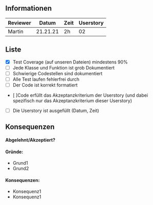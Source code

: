 ## Informationen
Reviewer|Datum|Zeit|Userstory
|-|-|-|-|
Martin| 21.21.21 | 2h | 02

## Liste
- [x] Test Coverage (auf unseren Dateien) mindestens 90\%
- [ ] Jede Klasse und Funktion ist grob Dokumentiert
- [ ] Schwierige Codestellen sind dokumentiert
- [ ] Alle Test laufen fehlerfrei durch
- [ ] Der Code ist korrekt formatiert
- [ ]Code erfüllt das Akzeptanzkriterium der Userstory (und dabei spezifisch nur das Akzeptanzkriterium dieser Userstory)
- [ ] Die Userstory ist ausgefüllt (Datum, Zeit)

## Konsequenzen
#### Abgelehnt/Akzeptiert?

#### Gründe:
* Grund1
* Grund2

#### Konsequenzen:
* Konsequenz1
* Konsequenz1
